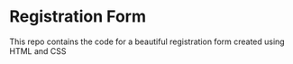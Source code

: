 # Registration Form
This repo contains the code for a beautiful registration form created using HTML and CSS
